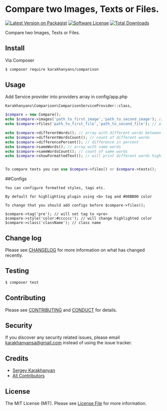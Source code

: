 # Compare two Images, Texts or Files.

[![Latest Version on Packagist][ico-version]][link-packagist]
[![Software License][ico-license]](LICENSE.md)
[![Total Downloads][ico-downloads]][link-downloads]

Compare two Images, Texts or Files.

## Install

Via Composer

``` bash
$ composer require karakhanyans/comparison
```

## Usage
Add Service provider into providers array in config/app.php

```
Karakhanyans\Comparison\ComparisonServiceProvider::class,
```

``` php
$compare = new Compare();
echo $compare->images('path_to_first_image','path_to_second_image'); // will print difference percent
echo $compare->files('path_to_first_file','path_to_second_file'); // after this you can use following actions

echo $compare->differentWords(); // array with different words between two files
echo $compare->differentWordsCount(); // count of different words
echo $compare->differencePercent(); // difference in percent
echo $compare->sameWords(); // array with same words
echo $compare->sameWordsCount(); // count of same words
echo $compare->showFormattedText(); // will print different words highlighted in text


To compare texts you can use $compare->files() or $compare->texts();

```
##Configs

```
You can configure formatted styles, tags etc.

By default for highlighting plugin using <b> tag and #00BB00 color

To change that you should add configs before $compare->files();

$compare->tag('pre'); // will set tag to <pre>
$compare->style('color:#cccccc'); // will change highlighted color
$compare->class('className'); // class name

```
## Change log

Please see [CHANGELOG](CHANGELOG.md) for more information on what has changed recently.

## Testing

``` bash
$ composer test
```

## Contributing

Please see [CONTRIBUTING](CONTRIBUTING.md) and [CONDUCT](CONDUCT.md) for details.

## Security

If you discover any security related issues, please email karakhanyansa@gmail.com instead of using the issue tracker.

## Credits

- [Sergey Karakhanyan][link-author]
- [All Contributors][link-contributors]

## License

The MIT License (MIT). Please see [License File](LICENSE.md) for more information.

[ico-version]: https://img.shields.io/packagist/v/karakhanyans/comparison.svg?style=flat-square
[ico-license]: https://img.shields.io/badge/license-MIT-brightgreen.svg?style=flat-square
[ico-travis]: https://img.shields.io/travis/karakhanyans/comparison/master.svg?style=flat-square
[ico-scrutinizer]: https://img.shields.io/scrutinizer/coverage/g/karakhanyans/comparison.svg?style=flat-square
[ico-code-quality]: https://img.shields.io/scrutinizer/g/karakhanyans/comparison.svg?style=flat-square
[ico-downloads]: https://img.shields.io/packagist/dt/karakhanyans/comparison.svg?style=flat-square

[link-packagist]: https://packagist.org/packages/karakhanyans/comparison
[link-travis]: https://travis-ci.org/karakhanyans/comparison
[link-scrutinizer]: https://scrutinizer-ci.com/g/karakhanyans/comparison/code-structure
[link-code-quality]: https://scrutinizer-ci.com/g/karakhanyans/comparison
[link-downloads]: https://packagist.org/packages/karakhanyans/comparison
[link-author]: https://github.com/karakhanyans
[link-contributors]: ../../contributors
